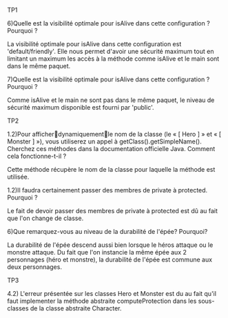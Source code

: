 TP1

6)Quelle est la visibilité optimale pour isAlive dans cette configuration ? Pourquoi ?

La visibilité optimale pour isAlive dans cette configuration est 'default/friendly'. Elle nous permet d'avoir une sécurité maximum tout en limitant un maximum les accès à la méthode comme isAlive et le main sont dans le même paquet.


7)Quelle est la visibilité optimale pour isAlive dans cette configuration ? Pourquoi ?

Comme isAlive et le main ne sont pas dans le même paquet, le niveau de sécurité maximum disponible est fourni par 'public'.




TP2


1.2)Pour afficherdynamiquementle nom de la classe (le « [ Hero ] » et « [ Monster ] »), vous utiliserez un appel à getClass().getSimpleName(). Cherchez ces méthodes dans la documentation officielle Java. Comment cela fonctionne-t-il ?

Cette méthode récupère le nom de la classe pour laquelle la méthode est utilisée.


1.2)Il faudra certainement passer des membres de private à protected. Pourquoi ?

Le fait de devoir passer des membres de private à protected est dû au fait que l'on change de classe.


6)Que remarquez-vous au niveau de la durabilité de l'épée? Pourquoi?

La durabilité de l'épée descend aussi bien lorsque le héros attaque ou le monstre attaque. Du fait que l'on instancie la même épée aux 2 personnages (héro et monstre), la durabilité de l'épée est commune aux deux personnages.

TP3

4.2)
L'erreur présentée sur les classes Hero et Monster est du au fait qu'il faut implementer la méthode abstraite computeProtection dans les sous-classes de la classe abstraite Character.
